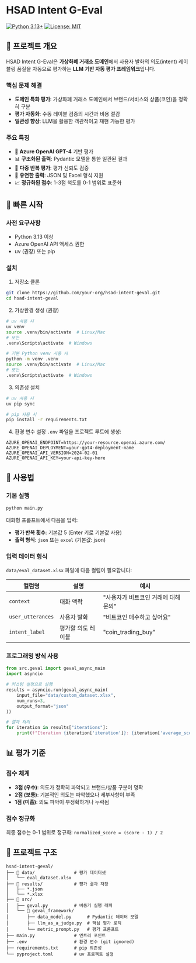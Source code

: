 # HSAD Intent G-Eval

[![Python 3.13+](https://img.shields.io/badge/python-3.13+-blue.svg)](https://www.python.org/downloads/)
[![License: MIT](https://img.shields.io/badge/License-MIT-yellow.svg)](https://opensource.org/licenses/MIT)

## 🎯 프로젝트 개요

HSAD Intent G-Eval은 **가상화폐 거래소 도메인**에서 사용자 발화의 의도(intent) 레이블링 품질을 자동으로 평가하는 **LLM 기반 자동 평가 프레임워크**입니다.

### 핵심 문제 해결
- **도메인 특화 평가**: 가상화폐 거래소 도메인에서 브랜드/서비스와 상품(코인)을 정확히 구분
- **평가 자동화**: 수동 레이블 검증의 시간과 비용 절감
- **일관성 향상**: LLM을 활용한 객관적이고 재현 가능한 평가

### 주요 특징
- 🤖 **Azure OpenAI GPT-4** 기반 평가
- 📊 **구조화된 출력**: Pydantic 모델을 통한 일관된 결과
- 🔄 **다중 반복 평가**: 평가 신뢰도 검증
- 📁 **유연한 출력**: JSON 및 Excel 형식 지원
- 📈 **정규화된 점수**: 1-3점 척도를 0-1 범위로 표준화

## 🚀 빠른 시작

### 사전 요구사항
- Python 3.13 이상
- Azure OpenAI API 액세스 권한
- uv (권장) 또는 pip

### 설치

1. 저장소 클론
```bash
git clone https://github.com/your-org/hsad-intent-geval.git
cd hsad-intent-geval
```

2. 가상환경 생성 (권장)
```bash
# uv 사용 시
uv venv
source .venv/bin/activate  # Linux/Mac
# 또는
.venv\Scripts\activate  # Windows

# 기본 Python venv 사용 시
python -m venv .venv
source .venv/bin/activate  # Linux/Mac
# 또는
.venv\Scripts\activate  # Windows
```

3. 의존성 설치
```bash
# uv 사용 시
uv pip sync

# pip 사용 시
pip install -r requirements.txt
```

4. 환경 변수 설정
`.env` 파일을 프로젝트 루트에 생성:
```env
AZURE_OPENAI_ENDPOINT=https://your-resource.openai.azure.com/
AZURE_OPENAI_DEPLOYMENT=your-gpt4-deployment-name
AZURE_OPENAI_API_VERSION=2024-02-01
AZURE_OPENAI_API_KEY=your-api-key-here
```

## 📖 사용법

### 기본 실행
```bash
python main.py
```

대화형 프롬프트에서 다음을 입력:
- **평가 반복 횟수**: 기본값 5 (Enter 키로 기본값 사용)
- **출력 형식**: `json` 또는 `excel` (기본값: json)

### 입력 데이터 형식

`data/eval_dataset.xlsx` 파일에 다음 컬럼이 필요합니다:

| 컬럼명 | 설명 | 예시 |
|--------|------|------|
| `context` | 대화 맥락 | "사용자가 비트코인 거래에 대해 문의" |
| `user_utterances` | 사용자 발화 | "비트코인 매수하고 싶어요" |
| `intent_label` | 평가할 의도 레이블 | "coin_trading_buy" |

### 프로그래밍 방식 사용

```python
from src.geval import geval_async_main
import asyncio

# 커스텀 설정으로 실행
results = asyncio.run(geval_async_main(
    input_file="data/custom_dataset.xlsx",
    num_runs=3,
    output_format="json"
))

# 결과 처리
for iteration in results["iterations"]:
    print(f"Iteration {iteration['iteration']}: {iteration['average_score']:.2f}")
```

## 📊 평가 기준

### 점수 체계
- **3점 (우수)**: 의도가 정확히 파악되고 브랜드/상품 구분이 명확
- **2점 (보통)**: 기본적인 의도는 파악했으나 세부사항이 부족  
- **1점 (미흡)**: 의도 파악이 부정확하거나 누락됨

### 점수 정규화
최종 점수는 0-1 범위로 정규화: `normalized_score = (score - 1) / 2`

## 📁 프로젝트 구조

```
hsad-intent-geval/
├── 📂 data/               # 평가 데이터셋
│   └── eval_dataset.xlsx
├── 📂 results/            # 평가 결과 저장
│   ├── *.json
│   └── *.xlsx
├── 📂 src/
│   ├── geval.py          # 비동기 실행 래퍼
│   └── 📂 geval_framework/
│       ├── data_model.py      # Pydantic 데이터 모델
│       ├── llm_as_a_judge.py  # 핵심 평가 로직
│       └── metric_prompt.py   # 평가 프롬프트
├── main.py               # 엔트리 포인트
├── .env                  # 환경 변수 (git ignored)
├── requirements.txt      # pip 의존성
└── pyproject.toml        # uv 프로젝트 설정
```